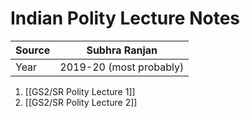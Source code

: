 # Indian Polity Lecture Notes

| Source | Subhra Ranjan           |
| ------- | ----------------------- |
| Year    | 2019-20 (most probably) |

1. [[GS2/SR Polity Lecture 1]]
2. [[GS2/SR Polity Lecture 2]]

	
	 
	 
